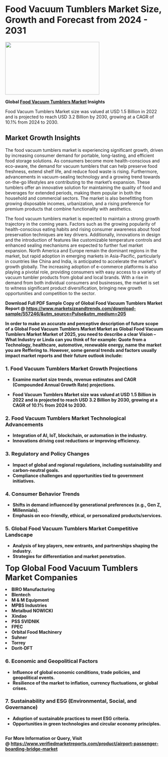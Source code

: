 <H1>Food Vacuum Tumblers Market Size, Growth and Forecast from 2024 - 2031</H1><img class="aligncenter size-medium wp-image-584254" src="https://thirdeyenews.in/wp-content/uploads/2024/09/Global-Market-Research-300x168.jpeg" alt="" width="300" height="168" /><p><strong>Global&nbsp;<a href="https://www.marketsizeandtrends.com/download-sample/557246/&amp;utm_source=Pulse&amp;utm_medium=205">Food Vacuum Tumblers Market</a> Insights</strong></p><p>Food Vacuum Tumblers Market size was valued at USD 1.5 Billion in 2022 and is projected to reach USD 3.2 Billion by 2030, growing at a CAGR of 10.1% from 2024 to 2030.</p><p><h2>Market Growth Insights</h2> <p>The food vacuum tumblers market is experiencing significant growth, driven by increasing consumer demand for portable, long-lasting, and efficient food storage solutions. As consumers become more health-conscious and eco-aware, the demand for vacuum tumblers that can help preserve food freshness, extend shelf life, and reduce food waste is rising. Furthermore, advancements in vacuum-sealing technology and a growing trend towards on-the-go lifestyles are contributing to the market’s expansion. These tumblers offer an innovative solution for maintaining the quality of food and beverages for extended periods, making them popular in both the household and commercial sectors. The market is also benefitting from growing disposable incomes, urbanization, and a rising preference for premium products that combine functionality with aesthetics.</p> <p><strong></strong></p> <p>The food vacuum tumblers market is expected to maintain a strong growth trajectory in the coming years. Factors such as the growing popularity of health-conscious eating habits and rising consumer awareness about food preservation techniques are key drivers. Additionally, innovations in design and the introduction of features like customizable temperature controls and enhanced sealing mechanisms are expected to further fuel market expansion. North America and Europe remain the dominant regions in the market, but rapid adoption in emerging markets in Asia-Pacific, particularly in countries like China and India, is anticipated to accelerate the market's growth globally. The increasing adoption of e-commerce platforms is also playing a pivotal role, providing consumers with easy access to a variety of vacuum tumbler products from global and local brands. With a rise in demand from both individual consumers and businesses, the market is set to witness significant product diversification, bringing new growth opportunities and competition to the sector.</p> <p><strong></p><p><span class=""><strong>Download Full PDF Sample Copy of Global Food Vacuum Tumblers Market Report</strong> @ <a href="https://www.marketsizeandtrends.com/download-sample/557246/&amp;utm_source=Pulse&amp;utm_medium=205" target="_blank">https://www.marketsizeandtrends.com/download-sample/557246/&amp;utm_source=Pulse&amp;utm_medium=205</a></span></p><p>In order to make an accurate and perceptive description of future scope of a Global&nbsp;Food Vacuum Tumblers Market Market as Global&nbsp;Food Vacuum Tumblers Market Market of 2025, you need to describe a clear Vision &ndash; What Industry or Linda can you think of for example: Quote from a Technology, healthcare, automotive, renewable energy, name the market you are Reffering to. However, some general trends and factors usually impact market reports and their future outlook include:</p><h3>1.&nbsp;<strong>Food Vacuum Tumblers Market Growth Projections</strong></h3><ul><li>Examine market size trends, revenue estimates and CAGR (Compounded Annual Growth Rate) projections.</li><li><p>Food Vacuum Tumblers Market size was valued at USD 1.5 Billion in 2022 and is projected to reach USD 3.2 Billion by 2030, growing at a CAGR of 10.1% from 2024 to 2030.</p></li></ul><h3>2.&nbsp;<strong>Food Vacuum Tumblers Market Technological Advancements</strong></h3><ul><li>Integration of AI, IoT, blockchain, or automation in the industry.</li><li>Innovations driving cost reductions or improving efficiency.</li></ul><h3>3.&nbsp;<strong>Regulatory and Policy Changes</strong></h3><ul><li>Impact of global and regional regulations, including sustainability and carbon-neutral goals.</li><li>Compliance challenges and opportunities tied to government initiatives.</li></ul><h3>4.&nbsp;<strong>Consumer Behavior Trends</strong></h3><ul><li>Shifts in demand influenced by generational preferences (e.g., Gen Z, Millennials).</li><li>Emphasis on eco-friendly, ethical, or personalized products/services.</li></ul><h3>5.&nbsp;<strong>Global Food Vacuum Tumblers Market Competitive Landscape</strong></h3><ul><li>Analysis of key players, new entrants, and partnerships shaping the industry.</li><li>Strategies for differentiation and market penetration.</li></ul><p data-pm-slice="1 1 []"><span style="color: inherit; font-family: inherit; font-size: 25px;">Top Global Food Vacuum Tumblers Market Companies</span></p><div class="" data-test-id=""><p><li>BIRO Manufacturing</li><li> Blentech</li><li> M & M Equipment</li><li> MPBS Industries</li><li> Metalbud NOWICKI</li><li> Xindao</li><li> PSS SVIDNIK</li><li> FPEC</li><li> Orbital Food Machinery</li><li> Suhner</li><li> Torrey</li><li> Dorit-DFT</li></p></div><h3>6.&nbsp;<strong>Economic and Geopolitical Factors</strong></h3><ul><li>Influence of global economic conditions, trade policies, and geopolitical events.</li><li>Resilience of the market to inflation, currency fluctuations, or global crises.</li></ul><h3>7.&nbsp;<strong>Sustainability and ESG (Environmental, Social, and Governance)</strong></h3><ul><li>Adoption of sustainable practices to meet ESG criteria.</li><li>Opportunities in green technologies and circular economy principles.</li></ul><h2><strong style="font-size: 14px;">For More Information or Query, Visit @&nbsp;</strong><a style="background-color: #ffffff; font-size: 14px;" href="https://www.marketsizeandtrends.com/report/food-vacuum-tumblers-market/" target="_blank">https://www.verifiedmarketreports.com/product/airport-passenger-boarding-bridge-market</a></h2>
